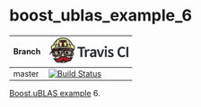 # boost_ublas_example_6

Branch|[![Travis CI logo](TravisCI.png)](https://travis-ci.org)
---|---
master|[![Build Status](https://travis-ci.org/richelbilderbeek/boost_ublas_example_6.svg?branch=master)](https://travis-ci.org/richelbilderbeek/boost_ublas_example_6)

[Boost.uBLAS example](https://github.com/richelbilderbeek/boost_ublas_examples) 6.
